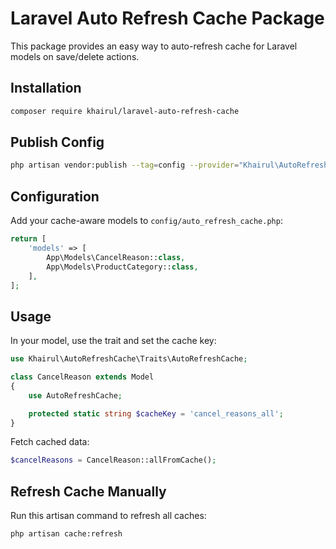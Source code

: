 # Laravel Auto Refresh Cache Package

This package provides an easy way to auto-refresh cache for Laravel models on save/delete actions.

## Installation

```bash
composer require khairul/laravel-auto-refresh-cache
```

## Publish Config

```bash
php artisan vendor:publish --tag=config --provider="Khairul\AutoRefreshCache\AutoRefreshCacheServiceProvider"
```

## Configuration

Add your cache-aware models to `config/auto_refresh_cache.php`:

```php
return [
    'models' => [
        App\Models\CancelReason::class,
        App\Models\ProductCategory::class,
    ],
];
```

## Usage

In your model, use the trait and set the cache key:

```php
use Khairul\AutoRefreshCache\Traits\AutoRefreshCache;

class CancelReason extends Model
{
    use AutoRefreshCache;

    protected static string $cacheKey = 'cancel_reasons_all';
}
```

Fetch cached data:

```php
$cancelReasons = CancelReason::allFromCache();
```

## Refresh Cache Manually

Run this artisan command to refresh all caches:

```bash
php artisan cache:refresh
```
